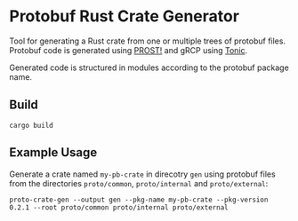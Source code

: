 # Protobuf Rust Crate Generator
Tool for generating a Rust crate from one or multiple trees of protobuf files.
Protobuf code is generated using [PROST!](https://github.com/danburkert/prost) and gRCP using [Tonic](https://github.com/hyperium/tonic).

Generated code is structured in modules according to the protobuf package name.

## Build
```console
cargo build
```

## Example Usage
Generate a crate named `my-pb-crate` in direcotry `gen`  using protobuf files from the directories `proto/common`, `proto/internal` and `proto/external`:
```console
proto-crate-gen --output gen --pkg-name my-pb-crate --pkg-version 0.2.1 --root proto/common proto/internal proto/external
```